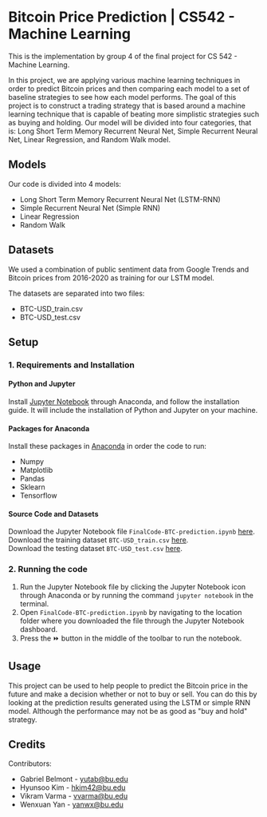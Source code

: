 # Bitcoin Price Prediction | CS542 - Machine Learning

This is the implementation by group 4 of the final project for CS 542 - Machine Learning.

In this project, we are applying various machine learning techniques in order to predict Bitcoin prices and then comparing each model to a set of baseline strategies to see how each model performs. The goal of this project is to construct a trading strategy that is based around a machine learning technique that is capable of beating more simplistic strategies such as buying and holding.
Our model will be divided into four categories, that is: Long Short Term Memory Recurrent Neural Net, Simple Recurrent Neural Net, Linear Regression, and Random Walk model.

## Models

Our code is divided into 4 models:
- Long Short Term Memory Recurrent Neural Net (LSTM-RNN)
- Simple Recurrent Neural Net (Simple RNN)
- Linear Regression
- Random Walk

## Datasets
We used a combination of public sentiment data from Google Trends and Bitcoin prices from 2016-2020 as training for our LSTM model.  

The datasets are separated into two files:
- BTC-USD_train.csv  
- BTC-USD_test.csv  

## Setup

### 1. Requirements and Installation

#### Python and Jupyter
Install [Jupyter Notebook](https://test-jupyter.readthedocs.io/en/latest/install.html) through Anaconda, and follow the installation guide. It will include the installation of Python and Jupyter on your machine.

#### Packages for Anaconda
Install these packages in [Anaconda](https://docs.anaconda.com/anaconda/user-guide/tasks/install-packages/) in order the code to run:
- Numpy
- Matplotlib
- Pandas
- Sklearn
- Tensorflow
  
#### Source Code and Datasets
Download the Jupyter Notebook file `FinalCode-BTC-prediction.ipynb` [here](https://github.com/hkim42/CS542_Team4_BTCprediction/tree/master/Jupyter%20Notebook%20files).  
Download the training dataset `BTC-USD_train.csv` [here](https://github.com/hkim42/CS542_Team4_BTCprediction/tree/master).  
Download the testing dataset `BTC-USD_test.csv` [here](https://github.com/hkim42/CS542_Team4_BTCprediction/tree/master).

### 2. Running the code
1. Run the Jupyter Notebook file by clicking the Jupyter Notebook icon through Anaconda or by running the command `jupyter notebook` in the terminal.
2. Open `FinalCode-BTC-prediction.ipynb` by navigating to the location folder where you downloaded the file through the Jupyter Notebook dashboard.
3. Press the ⏩️ button in the middle of the toolbar to run the notebook.

## Usage
This project can be used to help people to predict the Bitcoin price in the future and make a decision whether or not to buy or sell. You can do this by looking at the prediction results generated using the LSTM or simple RNN model. Although the performance may not be as good as "buy and hold" strategy.

## Credits
Contributors:
- Gabriel Belmont - yutab@bu.edu
- Hyunsoo Kim - hkim42@bu.edu
- Vikram Varma - vvarma@bu.edu
- Wenxuan Yan - yanwx@bu.edu
